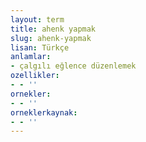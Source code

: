 ```yaml
---
layout: term
title: ahenk yapmak
slug: ahenk-yapmak
lisan: Türkçe
anlamlar:
- çalgılı eğlence düzenlemek
ozellikler:
- - ''
ornekler:
- - ''
orneklerkaynak:
- - ''
---
```

